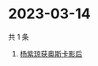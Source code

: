 # 2023-03-14

共 1 条

<!-- BEGIN -->
<!-- 最后更新时间 Tue Mar 14 2023 02:11:24 GMT+0800 (China Standard Time) -->

1. [杨紫琼获奥斯卡影后](https://www.zhihu.com/search?q=杨紫琼获奥斯卡影后)

<!-- END -->
